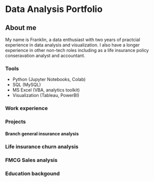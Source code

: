# Data Analysis Portfolio

## About me
My name is Franklin, a data enthusiast with two years of practcial experience in data analysis and visualization. I also have a longer experience in other non-tech roles including as a life insurance policy conseravation analyst and accountant.  

### Tools

- Python (Jupyter Notebooks, Colab)
- SQL (MySQL)
- MS Excel (VBA, analytics toolkit)
- Visualization (Tableau, PowerBI)

### Work experience

### Projects

  #### Branch general insurance analysis


  ### Life insurance churn analysis


  ### FMCG Sales analysis


### Education backgound


